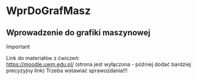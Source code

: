 # WprDoGrafMasz

## Wprowadzenie do grafiki maszynowej

> [!IMPORTANT]
> Link do materiałów z ćwiczeń:\
> https://moodle.uwm.edu.pl/ (strona jest wyłączona - później dodać bardziej precyzyjny link)
> Trzeba wstawiać sprawozdania!!!
